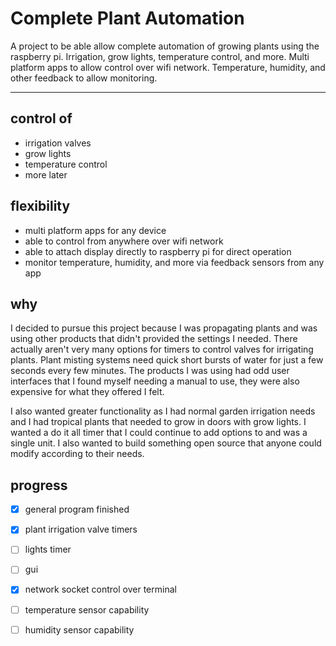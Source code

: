 # Complete Plant Automation
A project to be able allow complete automation of growing plants using the raspberry pi. Irrigation, grow lights, temperature control, and more. Multi platform apps to allow control over wifi network. Temperature, humidity, and other feedback to allow monitoring.

--------------------------------------------------------------------------------------------------------------------------------------------------------------------------------------------------------------------------

## control of 
* irrigation valves
* grow lights
* temperature control
* more later

## flexibility
* multi platform apps for any device
* able to control from anywhere over wifi network
* able to attach display directly to raspberry pi for direct operation
* monitor temperature, humidity, and more via feedback sensors from any app

## why
I decided to pursue this project because I was propagating plants and was using other products that didn't provided the settings I needed. There actually aren't very many options for timers to control valves for irrigating plants. Plant misting systems need quick short bursts of water for just a few seconds every few minutes. The products I was using had odd user interfaces that I found myself needing a manual to use, they were also expensive for what they offered I felt. 

I also wanted greater functionality as I had normal garden irrigation needs and I had tropical plants that needed to grow in doors with grow lights. I wanted a do it all timer that I could continue to add options to and was a single unit. I also wanted to build something open source that anyone could modify according to their needs. 

## progress
- [x] general program finished
- [x] plant irrigation valve timers
- [ ] lights timer
- [ ] gui 
- [x] network socket control over terminal
- [ ] temperature sensor capability
- [ ] humidity sensor capability

